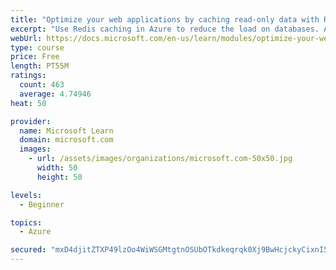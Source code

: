 ```yaml
---
title: "Optimize your web applications by caching read-only data with Redis"
excerpt: "Use Redis caching in Azure to reduce the load on databases. Apply different caching architectures to support larger loads in distributed and high-volume environments."
webUrl: https://docs.microsoft.com/en-us/learn/modules/optimize-your-web-apps-with-redis/
type: course
price: Free
length: PT55M
ratings:
  count: 463
  average: 4.74946
heat: 50

provider:
  name: Microsoft Learn
  domain: microsoft.com
  images:
    - url: /assets/images/organizations/microsoft.com-50x50.jpg
      width: 50
      height: 50

levels:
  - Beginner

topics:
  - Azure

secured: "mxD4djitZTXP49lzOo4WiWSGMtgtnOSUbOTkdkeqrqk0Xj9BwHcjckyCixnI5xxcfjspYD9TWjgA/4o1zXq10093BE9YPXZHdrFTup2LTJnFZFRhEDGMkQvlD+1m75BMCX3K5n+cgWIOVHQFBHt7OOtzEq1U5GWc08CAU9YQaGpUJrhtnWeNJkjGuZTOiRdgBOP/BnXNezABzZCkHVEBlHdcNGyfJ6/17esb+jvI7yzVcZfPdNbiadD2+yMX94XID8k0/JeCyTfuVRuwrPHH+ePpEK3zvlUfBJ9JZllnOzus4G+FUvh7c1tV/Ag7VlvRCt1A12pEloYd9AZvNB+11EEQHb4RIrkWLlaHQ9rod0jr8GBBK2l8PfwzWW58yn0ht4SO3rOxoBwJEpyd+upZ8mta8eX/t5HSwpItYlV/+Qg=;hq+TShWUs1Igyoqz/eZVdw=="
---
```


